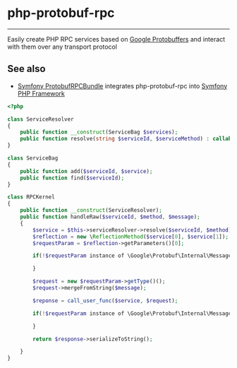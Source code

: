 # php-protobuf-rpc
---
Easily create PHP RPC services based on [Google Protobuffers](https://developers.google.com/protocol-buffers/) and interact with them  over any transport protocol

## See also
- [Symfony ProtobufRPCBundle](https://github.com/rodrigodiez/protobuf-rpc-bundle) integrates php-protobuf-rpc into [Symfony PHP Framework](https://symfony.com/)


```php
<?php

class ServiceResolver
{
    public function __construct(ServiceBag $services);
    public function resolve(string $serviceId, $serviceMethod) : callable
}

class ServiceBag
{
    public function add($serviceId, $service);
    public function find($serviceId);
}

class RPCKernel
{
    public function __construct(ServiceResolver);
    public function handleRaw($serviceId, $method, $message);
    {
        $service = $this->serviceResolver->resolve($serviceId, $method);
        $reflection = new \ReflectionMethod($service[0], $service[1]);
        $requestParam = $reflection->getParameters()[0];

        if(!$requestParam instance of \Google\Protobuf\Internal\Message) {

        }

        $request = new $requestParam->getType()();
        $request->mergeFromString($message);

        $reponse = call_user_func($service, $request);

        if(!$requestParam instance of \Google\Protobuf\Internal\Message) {

        }

        return $response->serializeToString();

    }
}
```

